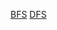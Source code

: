 [BFS](https://www.notion.so/bluecandle/BFS-Breadth-First-Search-0ee42b081d85410286c458afa355939d)
[DFS](https://www.notion.so/bluecandle/DFS-Depth-First-Search-880f37d582904d828f2222488ce19c9d)